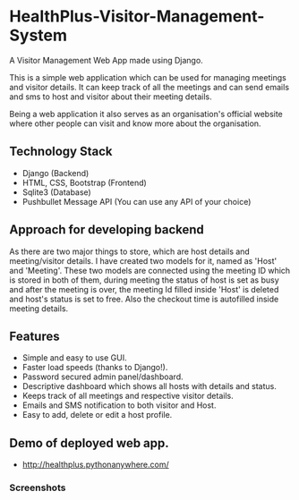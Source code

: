 # HealthPlus-Visitor-Management-System
A Visitor Management Web App made using Django.

This is a simple web application which can be used for managing meetings and visitor details. It can keep track of all the meetings and can send emails and sms to host and visitor about their meeting details.

Being a web application it also serves as an organisation's official website where other people can visit and know more about the organisation.

## Technology Stack
- Django (Backend)
- HTML, CSS, Bootstrap (Frontend)
- Sqlite3 (Database)
- Pushbullet Message API (You can use any API of your choice) 

## Approach for developing backend
As there are two major things to store, which are host details and meeting/visitor details. I have created two models for it, named as 'Host' and 'Meeting'. These two models are connected using the meeting ID which is stored in both of them, during meeting the status of host is set as busy and after the meeting is over, the meeting Id filled inside 'Host' is deleted and host's status is set to free. Also the checkout time is autofilled inside meeting details.

## Features
- Simple and easy to use GUI.
- Faster load speeds (thanks to Django!).
- Password secured admin panel/dashboard.
- Descriptive dashboard which shows all hosts with details and status.
- Keeps track of all meetings and respective visitor details.
- Emails and SMS notification to both visitor and Host.
- Easy to add, delete or edit a host profile.

## Demo of deployed web app.
- http://healthplus.pythonanywhere.com/

### Screenshots
